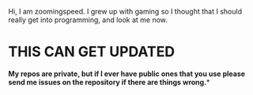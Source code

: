 Hi, I am zoomingspeed. I grew up with gaming so I thought that I should really get into programming, and look at me now. 

# THIS CAN GET UPDATED

**My repos are private, but if I ever have public ones that you use please send me issues on the repository if there are things wrong.***
